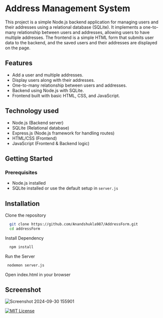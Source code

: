 
# Address Management System

This project is a simple Node.js backend application for managing users and their addresses using a relational database (SQLite). It implements a one-to-many relationship between users and addresses, allowing users to have multiple addresses. The frontend is a simple HTML form that submits user data to the backend, and the saved users and their addresses are displayed on the page.


## Features

- Add a user and multiple addresses.
- Display users along with their addresses.
- One-to-many relationship between users and addresses.
- Backend using Node.js with SQLite.
- Frontend built with basic HTML, CSS, and JavaScript.
## Technology used
- Node.js (Backend server)
- SQLite (Relational database)
- Express.js (Node.js framework for handling routes)
- HTML/CSS (Frontend)
- JavaScript (Frontend & Backend logic)
## Getting Started
### Prerequisites
- Node.js installed
- SQLite installed or use the default setup in `server.js`

## Installation

Clone the repository

```bash
  git clone https://github.com/Anandshukla987/AddressForm.git
  cd addressForm

```
Install Dependency

```bash
  npm install
```
Run the Server
```bash
 nodemon server.js
```
Open index.html in your browser

## Screenshot
![Screenshot 2024-09-30 155901](https://github.com/user-attachments/assets/6669d7c1-77e2-4412-bff4-d7bcab08cc30)

[![MIT License](https://img.shields.io/badge/License-MIT-green.svg)](https://choosealicense.com/licenses/mit/)

